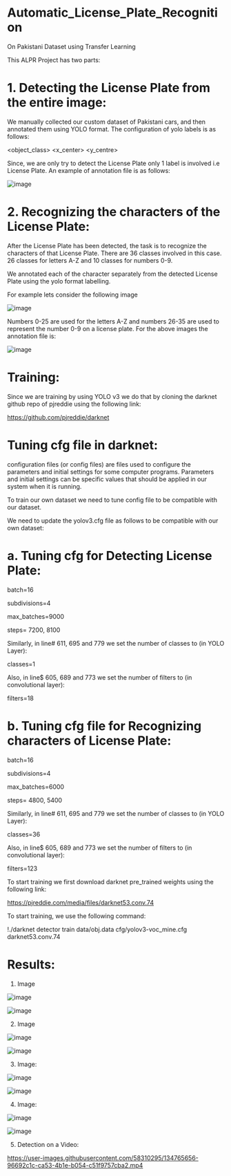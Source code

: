 # Automatic_License_Plate_Recognition
On Pakistani Dataset using Transfer Learning

This ALPR Project has two parts:

# 1. Detecting the License Plate from the entire image:

We manually collected our custom dataset of Pakistani cars, and then annotated them using YOLO format. The configuration of yolo labels is as follows:

<object_class> <x_center> <y_centre> <width> <height>
  
 Since, we are only try to detect the License Plate only 1 label is involved i.e License Plate. An example of annotation file is as follows:
  
  ![image](https://user-images.githubusercontent.com/58310295/134763308-1cce4974-caed-454d-813d-77b3edc489a6.png)

# 2. Recognizing the characters of the License Plate:
  
After the License Plate has been detected, the task is to recognize the characters of that License Plate. There are 36 classes involved in this case. 26 classes for letters A-Z and 10 classes for numbers 0-9.
  
We annotated each of the character separately from the detected License Plate using the yolo format labelling. 
  
For example lets consider the following image
  
![image](https://user-images.githubusercontent.com/58310295/134763887-993e0679-c49e-4b74-8a93-c22351d883ea.png)

Numbers 0-25 are used for the letters A-Z and numbers 26-35 are used to represent the number 0-9 on a license plate. For the above images the annotation file is:
  
![image](https://user-images.githubusercontent.com/58310295/134763965-f4dc8596-261b-496a-8420-bd88f6de5eb2.png)
  
# Training:
  
Since we are training by using YOLO v3 we do that by cloning the darknet github repo of pjreddie using the following link:
  
https://github.com/pjreddie/darknet
  
# Tuning cfg file in darknet:
  
configuration files (or config files) are files used to configure the parameters and initial settings for some computer programs. Parameters and initial settings can be specific values that should be applied in our system when it is running.
  
To train our own dataset we need to tune config file to be compatible with our dataset.

We need to update the yolov3.cfg file as follows to be compatible with our own dataset:
  
# a. Tuning cfg for Detecting License Plate:

batch=16
  
subdivisions=4
 
max_batches=9000
  
steps= 7200, 8100

Similarly, in line# 611, 695 and 779 we set the number of classes to (in YOLO Layer):
  
classes=1
  
Also, in line$ 605, 689 and 773 we set the number of filters to (in convolutional layer):
  
filters=18
  
# b. Tuning cfg file for Recognizing characters of License Plate:
  
batch=16
  
subdivisions=4
 
max_batches=6000
  
steps= 4800, 5400

Similarly, in line# 611, 695 and 779 we set the number of classes to (in YOLO Layer):
  
classes=36
  
Also, in line$ 605, 689 and 773 we set the number of filters to (in convolutional layer):
  
filters=123
  
  
To start training we first download darknet pre_trained weights using the following link:
  
https://pjreddie.com/media/files/darknet53.conv.74
  
To start training, we use the following command:
  
!./darknet detector train data/obj.data cfg/yolov3-voc_mine.cfg darknet53.conv.74
  
# Results:
  
1. Image
  
![image](https://user-images.githubusercontent.com/58310295/134764732-50645544-3dda-49f9-8c81-a377ae252719.png)
  
![image](https://user-images.githubusercontent.com/58310295/134764751-2a517ef4-9151-4048-b3cb-52a94e3efde3.png)

2. Image

![image](https://user-images.githubusercontent.com/58310295/134764767-7f212996-bd4f-4042-b4c9-46dc56e3c797.png)

![image](https://user-images.githubusercontent.com/58310295/134764795-1659e1fa-02a1-48b9-87f6-dd77b5e337d1.png)

  
3. Image:

![image](https://user-images.githubusercontent.com/58310295/134764827-8517e13f-8bb0-4018-905e-69512c9edf85.png)
  
![image](https://user-images.githubusercontent.com/58310295/134764843-630b61a2-8dee-42c2-b964-4988302db258.png)
  
4. Image:
  
![image](https://user-images.githubusercontent.com/58310295/134764861-f28097d2-0749-4700-8394-af2e4a4c5014.png)

![image](https://user-images.githubusercontent.com/58310295/134764876-2fc1de8c-51ea-42f6-ae36-463a31833452.png)

5. Detection on a Video:
  
https://user-images.githubusercontent.com/58310295/134765656-96692c1c-ca53-4b1e-b054-c51f9757cba2.mp4



